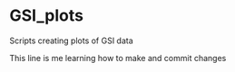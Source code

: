 # GSI_plots
Scripts creating plots of GSI data

This line is me learning how to make and commit changes
